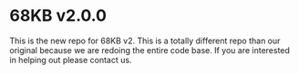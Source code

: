 # 68KB v2.0.0 

This is the new repo for 68KB v2. This is a totally different repo than our original because we are redoing the entire code base. If 
you are interested in helping out please contact us. 
